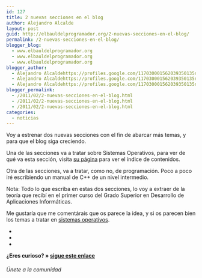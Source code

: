 ```yaml
---
id: 127
title: 2 nuevas secciones en el blog
author: Alejandro Alcalde
layout: post
guid: http://elbauldelprogramador.org/2-nuevas-secciones-en-el-blog/
permalink: /2-nuevas-secciones-en-el-blog/
blogger_blog:
  - www.elbauldelprogramador.org
  - www.elbauldelprogramador.org
  - www.elbauldelprogramador.org
blogger_author:
  - Alejandro Alcaldehttps://profiles.google.com/117030001562039350135noreply@blogger.com
  - Alejandro Alcaldehttps://profiles.google.com/117030001562039350135noreply@blogger.com
  - Alejandro Alcaldehttps://profiles.google.com/117030001562039350135noreply@blogger.com
blogger_permalink:
  - /2011/02/2-nuevas-secciones-en-el-blog.html
  - /2011/02/2-nuevas-secciones-en-el-blog.html
  - /2011/02/2-nuevas-secciones-en-el-blog.html
categories:
  - noticias
---
```

<input type="hidden" name="IL_RELATED_TAGS" value="1" />  
Voy a estrenar dos nuevas secciones con el fin de abarcar más temas, y para que el blog siga creciendo.

Una de las secciones va a tratar sobre Sistemas Operativos, para ver de qué va esta sección, visita [su página][1] para ver el índice de contenidos.

Otra de las secciones, va a tratar, como no, de programación. Poco a poco iré escribiendo un manual de C++ de un nivel intermedio.

Nota: Todo lo que escriba en estas dos secciones, lo voy a extraer de la teoría que recibí en el primer curso del Grado Superior en Desarrollo de Aplicaciones Informáticas.

Me gustaría que me comentárais que os parece la idea, y si os parecen bien los temas a tratar en [sistemas operativos][1].

<div class="sharedaddy">
  <div class="sd-content">
    <ul>
      <li>
        <a class="hastip" rel="nofollow" href="http://twitter.com/home?status=2 nuevas secciones en el blog+http://elbauldelprogramador.com/2-nuevas-secciones-en-el-blog/+V%C3%ADa+%40elbaulp" onclick="javascript:window.open(this.href, '', 'menubar=no,toolbar=no,resizable=yes,scrollbars=yes,height=600,width=600');return false;" title="Compartir en Twitter" target="_blank"><span class="iconbox-title"><i class="icon-twitter icon-2x"></i></span></a>
      </li>
      <li>
        <a class="hastip" rel="nofollow" href="http://www.facebook.com/sharer.php?u=http://elbauldelprogramador.com/2-nuevas-secciones-en-el-blog/&t=2 nuevas secciones en el blog+http://elbauldelprogramador.com/2-nuevas-secciones-en-el-blog/+V%C3%ADa+%40elbaulp" onclick="javascript:window.open(this.href, '', 'menubar=no,toolbar=no,resizable=yes,scrollbars=yes,height=600,width=600');return false;" title="Compartir en Facebook" target="_blank"><span class="iconbox-title"><i class="icon-facebook icon-2x"></i></span></a>
      </li>
      <li>
        <a class="hastip" rel="nofollow" href="https://plus.google.com/share?url=2 nuevas secciones en el blog+http://elbauldelprogramador.com/2-nuevas-secciones-en-el-blog/+V%C3%ADa+%40elbaulp" onclick="javascript:window.open(this.href, '', 'menubar=no,toolbar=no,resizable=yes,scrollbars=yes,height=600,width=600');return false;" title="Compartir en G+" target="_blank"><span class="iconbox-title"><i class="icon-google-plus icon-2x"></i></span></a>
      </li>
    </ul>
  </div>
</div>

<span id="socialbottom" class="highlight style-2">

<p>
  <strong>¿Eres curioso? » <a onclick="javascript:_gaq.push(['_trackEvent','random','click-random']);" href="/index.php?random=1">sigue este enlace</a></strong>
</p>

<h6>
  Únete a la comunidad
</h6>

<div class="iconsc hastip" title="2240 seguidores">
  <a href="http://twitter.com/elbaulp" target="_blank"><i class="icon-twitter"></i></a>
</div>

<div class="iconsc hastip" title="2452 fans">
  <a href="http://facebook.com/elbauldelprogramador" target="_blank"><i class="icon-facebook"></i></a>
</div>

<div class="iconsc hastip" title="0 +1s">
  <a href="http://plus.google.com/+Elbauldelprogramador" target="_blank"><i class="icon-google-plus"></i></a>
</div>

<div class="iconsc hastip" title="Repositorios">
  <a href="http://github.com/algui91" target="_blank"><i class="icon-github"></i></a>
</div>

<div class="iconsc hastip" title="Feed RSS">
  <a href="http://elbauldelprogramador.com/feed" target="_blank"><i class="icon-rss"></i></a>
</div></span>

 [1]: http://bashyc.blogspot.com/p/sistemas-operativos.html